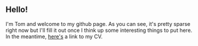 ## Hello!

I'm Tom and welcome to my github page. As you can see, it's pretty sparse right now but I'll fill it out once I think up some interesting things to put here. In the meantime, [here's](https://github.com/tomstewart89/tomstewart89.github.io/blob/master/CV.pdf) a link to my CV.
